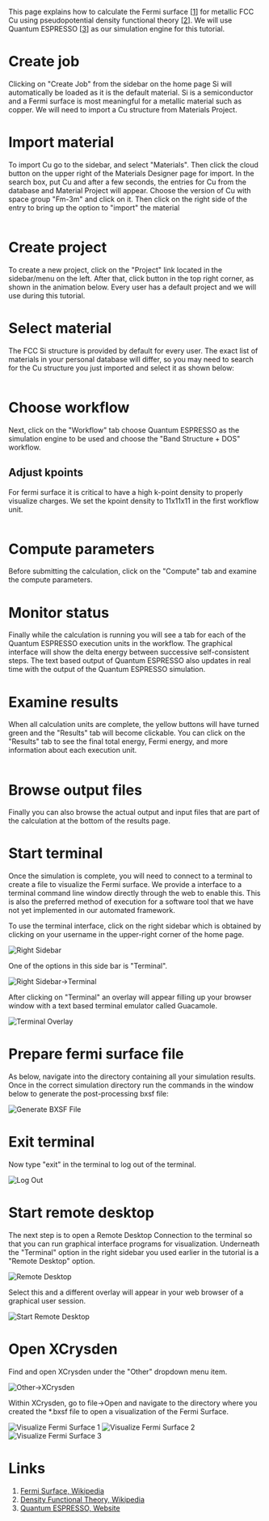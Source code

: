 <!-- TODO by TB -->

This page explains how to calculate the Fermi surface [[1](#links)] for metallic FCC Cu using pseudopotential density functional theory [[2](#links)]. We will use Quantum ESPRESSO [[3](#links)] as our simulation engine for this tutorial.

# Create job

Clicking on "Create Job" from the sidebar on the home page Si will automatically be loaded as it is the default material.  Si is a semiconductor and a Fermi surface is most meaningful for a metallic material such as copper.  We will need to import a Cu structure from Materials Project.

# Import material

To import Cu go to the sidebar, and select "Materials".  Then click the cloud button on the upper right of the Materials Designer page for import.  In the search box, put Cu and after a few seconds, the entries for Cu from the database and Material Project will appear.  Choose the version of Cu with space group "Fm-3m" and click on it.  Then click on the right side of the entry to bring up the option to "import" the material

<img data-gifffer="/images/ImportCu.gif" />

# Create project

To create a new project, click on the "Project" link located in the sidebar/menu on the left. After that, click <i class="zmdi zmdi-plus-circle zmdi-hc-border"></i> button in the top right corner, as shown in the animation below. Every user has a default project and we will use during this tutorial.

# Select material

The FCC Si structure is provided by default for every user.  The exact list of materials in your personal database will differ, so you may need to search for the Cu structure you just imported and select it as shown below:

<img data-gifffer="/images/CreateCuJob.gif" />

# Choose workflow

Next, click on the "Workflow" tab choose Quantum ESPRESSO as the simulation engine to be used and choose the "Band Structure + DOS" workflow.

## Adjust kpoints

For fermi surface it is critical to have a high k-point density to properly visualize charges.  We set the kpoint density to 11x11x11 in the first workflow unit.

<img data-gifffer="/images/ChargeCu2.gif" />

# Compute parameters

Before submitting the calculation, click on the "Compute" tab and examine the compute parameters.


# Monitor status

Finally while the calculation is running you will see a tab for each of the Quantum ESPRESSO execution units in the workflow.  The graphical interface will show the delta energy between successive self-consistent steps.  The text based output of Quantum ESPRESSO also updates in real time with the output of the Quantum ESPRESSO simulation.

# Examine results

When all calculation units are complete, the yellow buttons will have turned green and the "Results" tab will become clickable.  You can click on the "Results" tab to see the final total energy, Fermi energy, and more information about each execution unit.

<img data-gifffer="/images/ConvergeStep6.gif" />

# Browse output files

Finally you can also browse the actual output and input files that are part of the calculation at the bottom of the results page.

# Start terminal

Once the simulation is complete, you will need to connect to a terminal to create a file to visualize the Fermi surface.  We provide a interface to a terminal command line window directly through the web to enable this.  This is also the preferred method of execution for a software tool that we have not yet implemented in our automated framework.

To use the terminal interface, click on the right sidebar which is obtained by clicking on your username in the upper-right corner of the home page.

![Right Sidebar](../images/RightSidebar.png "Right Sidebar")

One of the options in this side bar is "Terminal".

![Right Sidebar->Terminal](../images/StartTerminal.png "Right Sidebar->Terminal")

After clicking on "Terminal" an overlay will appear filling up your browser window with a text based terminal emulator called Guacamole.

![Terminal Overlay](../images/LogInToTerminal.png "Terminal Overlay")

# Prepare fermi surface file

As below, navigate into the directory containing all your simulation results.  Once in the correct simulation directory run the commands in the window below to generate the post-processing bxsf file:

![Generate BXSF File](../images/GenerateBXSFFile.png "Generate BXSF File")

# Exit terminal

Now type "exit" in the terminal to log out of the terminal.

![Log Out](../images/LogoutOfTerminal.png "Log Out")

# Start remote desktop

The next step is to open a Remote Desktop Connection to the terminal so that you can run graphical interface programs for visualization.  Underneath the "Terminal" option in the right sidebar you used earlier in the tutorial is a "Remote Desktop" option.

![Remote Desktop](../images/ChooseRemoteDesktop.png "Remote Desktop")

Select this and a different overlay will appear in your web browser of a graphical user session.

![Start Remote Desktop](../images/StartRemoteDesktop.png "Start Remote Desktop")

# Open XCrysden

Find and open XCrysden under the "Other" dropdown menu item.

![Other->XCrysden](../images/RemoteDesktopApps.png "Other->XCrysden")

Within XCrysden, go to file->Open and navigate to the directory where you created the *.bxsf file to open a visualization of the Fermi Surface.

![Visualize Fermi Surface 1](../images/FermiSurface1.png "Visualize Fermi Surface 1")
![Visualize Fermi Surface 2](../images/FermiSurface2.png "Visualize Fermi Surface 2")
![Visualize Fermi Surface 3](../images/FermiSurface3.png "Visualize Fermi Surface 3")

# Links

1. [Fermi Surface, Wikipedia](https://en.wikipedia.org/wiki/Fermi_surface)
2. [Density Functional Theory, Wikipedia](https://en.wikipedia.org/wiki/Density_functional_theory)
3. [Quantum ESPRESSO, Website](http://www.quantum-espresso.org/)

